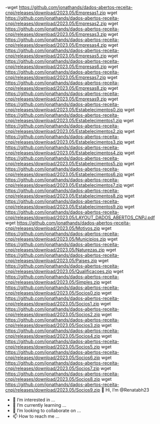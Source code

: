 -wget https://github.com/jonathands/dados-abertos-receita-cnpj/releases/download/2023.05/Empresas1.zip 
wget https://github.com/jonathands/dados-abertos-receita-cnpj/releases/download/2023.05/Empresas2.zip 
wget https://github.com/jonathands/dados-abertos-receita-cnpj/releases/download/2023.05/Empresas3.zip 
wget https://github.com/jonathands/dados-abertos-receita-cnpj/releases/download/2023.05/Empresas4.zip 
wget https://github.com/jonathands/dados-abertos-receita-cnpj/releases/download/2023.05/Empresas5.zip 
wget https://github.com/jonathands/dados-abertos-receita-cnpj/releases/download/2023.05/Empresas6.zip 
wget https://github.com/jonathands/dados-abertos-receita-cnpj/releases/download/2023.05/Empresas7.zip 
wget https://github.com/jonathands/dados-abertos-receita-cnpj/releases/download/2023.05/Empresas8.zip 
wget https://github.com/jonathands/dados-abertos-receita-cnpj/releases/download/2023.05/Empresas9.zip 
wget https://github.com/jonathands/dados-abertos-receita-cnpj/releases/download/2023.05/Estabelecimentos0.zip 
wget https://github.com/jonathands/dados-abertos-receita-cnpj/releases/download/2023.05/Estabelecimentos1.zip 
wget https://github.com/jonathands/dados-abertos-receita-cnpj/releases/download/2023.05/Estabelecimentos2.zip 
wget https://github.com/jonathands/dados-abertos-receita-cnpj/releases/download/2023.05/Estabelecimentos3.zip 
wget https://github.com/jonathands/dados-abertos-receita-cnpj/releases/download/2023.05/Estabelecimentos4.zip 
wget https://github.com/jonathands/dados-abertos-receita-cnpj/releases/download/2023.05/Estabelecimentos5.zip 
wget https://github.com/jonathands/dados-abertos-receita-cnpj/releases/download/2023.05/Estabelecimentos6.zip 
wget https://github.com/jonathands/dados-abertos-receita-cnpj/releases/download/2023.05/Estabelecimentos7.zip 
wget https://github.com/jonathands/dados-abertos-receita-cnpj/releases/download/2023.05/Estabelecimentos8.zip 
wget https://github.com/jonathands/dados-abertos-receita-cnpj/releases/download/2023.05/Estabelecimentos9.zip 
wget https://github.com/jonathands/dados-abertos-receita-cnpj/releases/download/2023.05/LAYOUT_DADOS_ABERTOS_CNPJ.pdf 
wget https://github.com/jonathands/dados-abertos-receita-cnpj/releases/download/2023.05/Motivos.zip 
wget https://github.com/jonathands/dados-abertos-receita-cnpj/releases/download/2023.05/Municipios.zip 
wget https://github.com/jonathands/dados-abertos-receita-cnpj/releases/download/2023.05/Naturezas.zip 
wget https://github.com/jonathands/dados-abertos-receita-cnpj/releases/download/2023.05/Paises.zip 
wget https://github.com/jonathands/dados-abertos-receita-cnpj/releases/download/2023.05/Qualificacoes.zip 
wget https://github.com/jonathands/dados-abertos-receita-cnpj/releases/download/2023.05/Simples.zip 
wget https://github.com/jonathands/dados-abertos-receita-cnpj/releases/download/2023.05/Socios0.zip 
wget https://github.com/jonathands/dados-abertos-receita-cnpj/releases/download/2023.05/Socios1.zip 
wget https://github.com/jonathands/dados-abertos-receita-cnpj/releases/download/2023.05/Socios2.zip 
wget https://github.com/jonathands/dados-abertos-receita-cnpj/releases/download/2023.05/Socios3.zip 
wget https://github.com/jonathands/dados-abertos-receita-cnpj/releases/download/2023.05/Socios4.zip 
wget https://github.com/jonathands/dados-abertos-receita-cnpj/releases/download/2023.05/Socios5.zip 
wget https://github.com/jonathands/dados-abertos-receita-cnpj/releases/download/2023.05/Socios6.zip 
wget https://github.com/jonathands/dados-abertos-receita-cnpj/releases/download/2023.05/Socios7.zip 
wget https://github.com/jonathands/dados-abertos-receita-cnpj/releases/download/2023.05/Socios8.zip 
wget https://github.com/jonathands/dados-abertos-receita-cnpj/releases/download/2023.05/Socios9.zip  👋 Hi, I’m @Renatabh23
- 👀 I’m interested in ...
- 🌱 I’m currently learning ...
- 💞️ I’m looking to collaborate on ...
- 📫 How to reach me ...

<!---
Renatabh23/Renatabh23 is a ✨ special ✨ repository because its `README.md` (this file) appears on your GitHub profile.
You can click the Preview link to take a look at your changes.
--->
